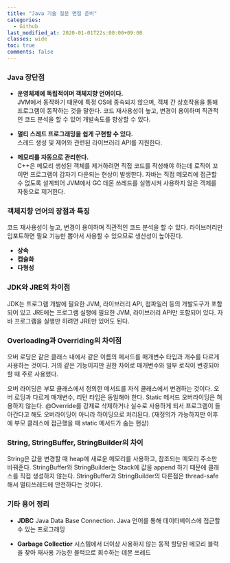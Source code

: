 ```yaml
---
title: "Java 기술 질문 면접 준비"
categories:
  - Github
last_modified_at: 2020-01-01T22s:00:00+09:00
classes: wide
toc: true
comments: false
---
```


### Java 장단점
- **운영체제에 독립적이며 객체지향 언어이다.**    
JVM에서 동작하기 때문에 특정 OS에 종속되지 않으며, 객체 간 상호작용을 통해 프로그램이 동작하는 것을 말한다.
코드 재사용성이 높고, 변경이 용이하며 직관적인 코드 분석을 할 수 있어 개발속도를 향상할 수 있다.

- **멀티 스레드 프로그래밍을 쉽게 구현할 수 있다.**        
스레드 생성 및 제어와 관련된 라이브러리 API를 지원한다.

- **메모리를 자동으로 관리한다.**    
C++은 메모리 생성된 객체를 제거하려면 직접 코드를 작성해야 하는데 로직이 꼬이면 프로그램이 갑자기 다운되는 현상이 발생한다. 자바는 직접 메모리에 접근할 수 없도록 설계되어 JVM에서 GC 데몬 쓰레드를 실행시켜 사용하지 않은 객체를 자동으로 제거한다.

### 객체지향 언어의 장점과 특징
코드 재사용성이 높고, 변경이 용이하며 직관적인 코드 분석을 할 수 있다. 라이브러리만 임포트하면 필요 기능만 뽑아서 사용할 수 있으므로 생산성이 높아진다.

- **상속**
- **캡슐화**
- **다형성**

### JDK와 JRE의 차이점
JDK는 프로그램 개발에 필요한 JVM, 라이브러리 API, 컴파일러 등의 개발도구가 포함되어 있고 JRE에는 프로그램 실행에 필요한 JVM, 라이브러리 API만 포함되어 있다. 자바 프로그램을 실행만 하려면 JRE만 있어도 된다.

### Overloading과 Overriding의 차이점
오버 로딩은 같은 클래스 내에서 같은 이름의 메서드를 매개변수 타입과 개수를 다르게 사용하는 것이다. 거의 같은 기능이지만 권한 차이로 매개변수와 일부 로직이 변경되야 할 때 주로 사용했다.

오버 라이딩은 부모 클래스에서 정의한 메서드를 자식 클래스에서 변경하는 것이다. 오버 로딩과 다르게 매개변수, 리턴 타입은 동일해야 한다. Static 메서드 오버라이딩은 허용하지 않는다. @Override를 강제로 삭제하거나 실수로 사용하게 되서 프로그램이 돌아간다고 해도 오버라이딩이 아니라 하이딩으로 처리된다. (재정의가 가능하지만 이후에 부모 클래스에 접근했을 때 static 메서드가 숨는 현상)

### String, StringBuffer, StringBuilder의 차이
String은 값을 변경할 때 heap에 새로운 메모리를 사용하고, 참조되는 메모리 주소만 바꿔준다.
StringBuffer와 StringBuilder는 Stack에 값을 append 하기 때문에  클래스를 직접 생성하지 않는다.
StringBuffer과 StringBuilder의 다른점은 thread-safe해서 멀티쓰레드에 안전하다는 것이다.

### 기타 용어 정리
- **JDBC**
Java Data Base Connection. Java 언어를 통해 데이터베이스에 접근할 수 있는 프로그래밍

- **Garbage Collectior**
시스템에서 더이상 사용하지 않는 동적 할당된 메모리 블럭을 찾아 재사용 가능한 블럭으로 회수하는 데몬 쓰레드
